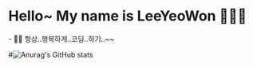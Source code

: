 <h1> Hello~ My name is LeeYeoWon 👩🏻‍💻 </h1>
- ✌🏻 항상..행복하게..코딩..하기..~~

<!---
33ueowon/33ueowon is a ✨ special ✨ repository because its `README.md` (this file) appears on your GitHub profile.
You can click the Preview link to take a look at your changes.
--->

#![Anurag's GitHub stats](https://github-readme-stats.vercel.app/api?username=33ueowon&show_icons=true&theme=radical)

